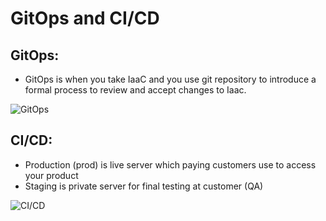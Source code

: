 # GitOps and CI/CD

## GitOps:
- GitOps is when you take IaaC and you use git repository to introduce a formal process to review and accept changes to Iaac.

![GitOps](../../assets/boards/gitops.png)

## CI/CD:
- Production (prod) is live server which paying customers use to access your product
- Staging is private server for final testing at customer (QA)

![CI/CD](../../assets/boards/ci-cd.png)